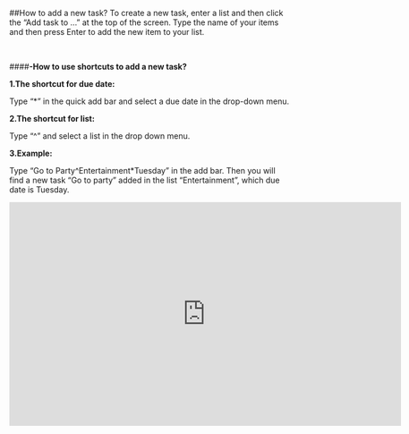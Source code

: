 ##How to add a new task?
To create a new task, enter a list and then click the “Add task to ...” at the top of the screen. Type the name of your items and then press Enter to add the new item to your list. 





<br />

####**-How to use shortcuts to add a new task?**

**1.The shortcut for due date:**

Type “*” in the quick add bar and select a due date in the drop-down menu. 


**2.The shortcut for list:**

Type “^” and select a list in the drop down menu.


**3.Example:**

Type “Go to Party^Entertainment*Tuesday” in the add bar. Then you will find a new task “Go to party” added in the list “Entertainment”, which due date is Tuesday.


<iframe width="700" height="400" src="https://www.youtube.com/embed/RYv8Lz9t89M?list=PLbWRKVi0_aTH4wo0Z2kCuMy7RHV7t9onw" frameborder="0" allowfullscreen></iframe>
